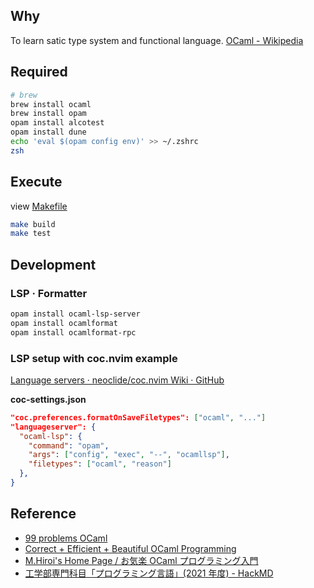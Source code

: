## Why

To learn satic type system and functional language.
[OCaml - Wikipedia](https://en.wikipedia.org/wiki/OCaml)

## Required

```bash
# brew
brew install ocaml
brew install opam
opam install alcotest
opam install dune
echo 'eval $(opam config env)' >> ~/.zshrc
zsh
```

## Execute

view [Makefile](./Makefile)

```bash
make build
make test
```

## Development

### LSP · Formatter

```bash
opam install ocaml-lsp-server
opam install ocamlformat
opam install ocamlformat-rpc
```

### LSP setup with coc.nvim example

[Language servers · neoclide/coc.nvim Wiki · GitHub](https://github.com/neoclide/coc.nvim/wiki/Language-servers#ocaml-and-reasonml)

**coc-settings.json**

```json:coc-settings.json
"coc.preferences.formatOnSaveFiletypes": ["ocaml", "..."]
"languageserver": {
  "ocaml-lsp": {
    "command": "opam",
    "args": ["config", "exec", "--", "ocamllsp"],
    "filetypes": ["ocaml", "reason"]
  },
}
```

## Reference

- [99 problems OCaml](https://ocaml.org/learn/tutorials/99problems.html)
- [Correct + Efficient + Beautiful OCaml Programming](https://cs3110.github.io/textbook/cover.html)
- [M.Hiroi's Home Page / お気楽 OCaml プログラミング入門](http://www.nct9.ne.jp/m_hiroi/func/ocaml.html)
- [工学部専門科目「プログラミング言語」(2021 年度) - HackMD](https://hackmd.io/@aigarashi/r1az0wOHP/%2FpWliU6DiTa2yj8H0V_XUXA)
